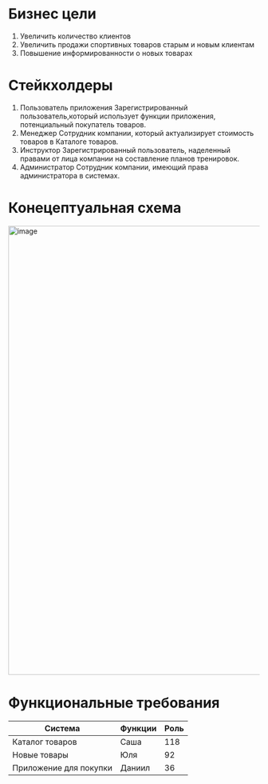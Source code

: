 # Бизнес цели

1. Увеличить количество клиентов 
2. Увеличить продажи спортивных товаров старым и новым клиентам
3. Повышение информированности о новых  товарах

# Стейкхолдеры
1. Пользователь приложения
   Зарегистрированный пользователь,который использует функции приложения, потенциальный покупатель товаров.
2. Менеджер
   Сотрудник компании, который актуализирует стоимость товаров в Каталоге товаров.
3. Инструктор
   Зарегистрированный пользователь, наделенный правами от лица компании на составление планов тренировок.
4. Администратор
   Сотрудник компании, имеющий права администратора в системах.

# Конецептуальная схема
<img width="898" alt="image" src="https://github.com/user-attachments/assets/8211c4d8-7b7c-4fd2-9c46-74abdcc11dd4">

# Функциональные требования
| Система | Функции| Роль |
|-------|----------|---------|
| Каталог товаров| Саша     | 118     |
| Новые товары | Юля      | 92      |
| Приложение для покупки | Даниил   | 36      |

